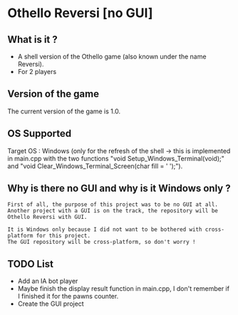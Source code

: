 # Othello Reversi [no GUI]


## What is it ? ##
* A shell version of the Othello game (also known under the name Reversi).
* For 2 players


## Version of the game ##
The current version of the game is 1.0.


## OS Supported ##
Target OS : Windows (only for the refresh of the shell -> this is implemented in main.cpp with the two functions "void Setup_Windows_Terminal(void);" and "void Clear_Windows_Terminal_Screen(char fill = ' ');").


## Why is there no GUI and why is it Windows only ? ##
```
First of all, the purpose of this project was to be no GUI at all.
Another project with a GUI is on the track, the repository will be Othello Reversi with GUI.

It is Windows only because I did not want to be bothered with cross-platform for this project.
The GUI repository will be cross-platform, so don't worry !
```


## TODO List ##
* Add an IA bot player
* Maybe finish the display result function in main.cpp, I don't remember if I finished it for the pawns counter.
* Create the GUI project
